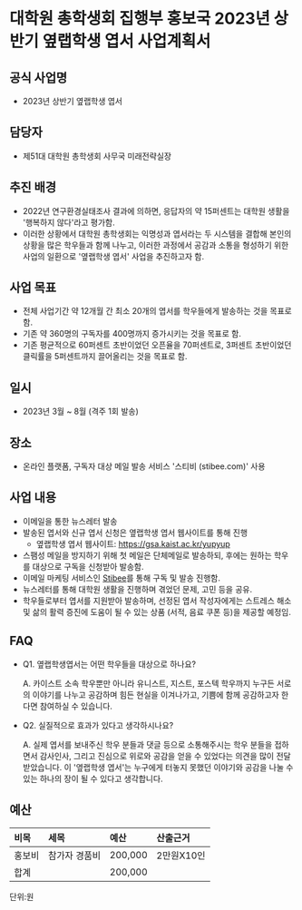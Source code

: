 # 대학원 총학생회 집행부 홍보국 2023년 상반기 옆랩학생 엽서 사업계획서

## 공식 사업명

-   2023년 상반기 옆랩학생 엽서

## 담당자

-   제51대 대학원 총학생회 사무국 미래전략실장

## 추진 배경

-   2022년 연구환경실태조사 결과에 의하면, 응답자의 약 15퍼센트는 대학원
    생활을 '행복하지 않다'라고 평가함.
-   이러한 상황에서 대학원 총학생회는 익명성과 엽서라는 두 시스템을
    결합해 본인의 상황을 많은 학우들과 함께 나누고, 이러한 과정에서
    공감과 소통을 형성하기 위한 사업의 일환으로 '옆랩학생 엽서' 사업을
    추진하고자 함.

## 사업 목표

-   전체 사업기간 약 12개월 간 최소 20개의 엽서를 학우들에게 발송하는
    것을 목표로 함.
-   기존 약 360명의 구독자를 400명까지 증가시키는 것을 목표로 함.
-   기존 평균적으로 60퍼센트 초반이었던 오픈율을 70퍼센트로, 3퍼센트
    초반이었던 클릭률을 5퍼센트까지 끌어올리는 것을 목표로 함.

## 일시

-   2023년 3월 \~ 8월 (격주 1회 발송)

## 장소

-   온라인 플랫폼, 구독자 대상 메일 발송 서비스 '스티비 (stibee.com)'
    사용

## 사업 내용

-   이메일을 통한 뉴스레터 발송
-   발송된 엽서와 신규 엽서 신청은 옆랩학생 엽서 웹사이트를 통해 진행
    -   옆랩학생 엽서 웹사이트: <https://gsa.kaist.ac.kr/yupyup>
-   스팸성 메일을 방지하기 위해 첫 메일은 단체메일로 발송하되, 후에는
    원하는 학우를 대상으로 구독을 신청받아 발송함.
-   이메일 마케팅 서비스인 [Stibee](https://stibee.com/)를 통해 구독 및
    발송 진행함.
-   뉴스레터를 통해 대학원 생활을 진행하며 겪었던 문제, 고민 등을 공유.
-   학우들로부터 엽서를 지원받아 발송하며, 선정된 엽서 작성자에게는
    스트레스 해소 및 삶의 활력 증진에 도움이 될 수 있는 상품 (서적, 음료
    쿠폰 등)을 제공할 예정임.

## FAQ

-   Q1. 옆랩학생엽서는 어떤 학우들을 대상으로 하나요?

    A. 카이스트 소속 학우뿐만 아니라 유니스트, 지스트, 포스텍 학우까지
    누구든 서로의 이야기를 나누고 공감하며 힘든 현실을 이겨나가고,
    기쁨에 함께 공감하고자 한다면 참여하실 수 있습니다.

-   Q2. 실질적으로 효과가 있다고 생각하시나요?

    A. 실제 엽서를 보내주신 학우 분들과 댓글 등으로 소통해주시는 학우
    분들을 접하면서 감사인사, 그리고 진심으로 위로와 공감을 얻을 수
    있었다는 의견을 많이 전달 받았습니다. 이 '옆랩학생 엽서'는 누구에게
    터놓지 못했던 이야기와 공감을 나눌 수 있는 하나의 장이 될 수 있다고
    생각합니다.

## 예산
  
  | 비목       | 세목          | 예산       | 산출근거                 |
|:-----------|:--------------|:-----------|:-------------------------|
| 홍보비   | 참가자 경품비 | 200,000  | 2만원X10인 |
| 합계       |               | 200,000 |                          |

단위:원
